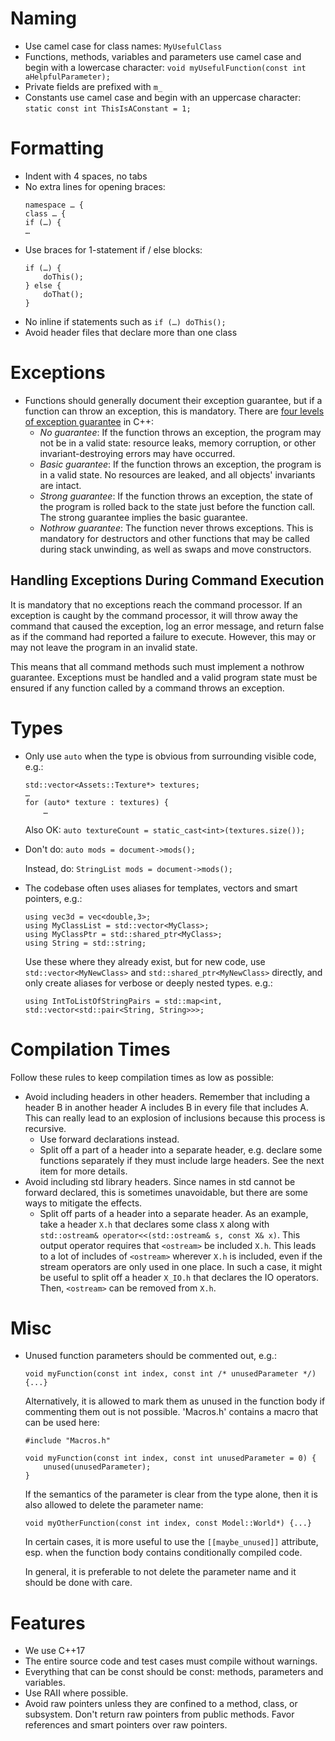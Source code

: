 # Naming
- Use camel case for class names: `MyUsefulClass`
- Functions, methods, variables and parameters use camel case and begin with a lowercase character:
  `void myUsefulFunction(const int aHelpfulParameter);`
- Private fields are prefixed with `m_`
- Constants use camel case and begin with an uppercase character:
  `static const int ThisIsAConstant = 1;`

# Formatting
- Indent with 4 spaces, no tabs
- No extra lines for opening braces:
  ```
  namespace … {
  class … {
  if (…) {
  …
  ```
- Use braces for 1-statement if / else blocks:
  ```
  if (…) {
      doThis();
  } else {
      doThat();
  }
   ```
- No inline if statements such as `if (…) doThis();`
- Avoid header files that declare more than one class

# Exceptions
- Functions should generally document their exception guarantee, but if a function can throw an exception, this is
  mandatory. There are [four levels of exception guarantee](https://en.cppreference.com/w/cpp/language/exceptions) 
  in C++:
  - *No guarantee*: If the function throws an exception, the program may not be in a valid state: resource leaks, memory
    corruption, or other invariant-destroying errors may have occurred.
  - *Basic guarantee*: If the function throws an exception, the program is in a valid state. No resources are leaked,
    and all objects' invariants are intact.
  - *Strong guarantee*: If the function throws an exception, the state of the program is rolled back to the state just
    before the function call. The strong guarantee implies the basic guarantee.
  - *Nothrow guarantee*: The function never throws exceptions. This is mandatory for destructors and other functions
    that may be called during stack unwinding, as well as swaps and move constructors.

## Handling Exceptions During Command Execution
It is mandatory that no exceptions reach the command processor. If an exception is caught by the command processor, it
will throw away the command that caused the exception, log an error message, and return false as if the command had
reported a failure to execute. However, this may or may not leave the program in an invalid state. 

This means that all command methods such must implement a nothrow guarantee. Exceptions must be handled and a valid
program state must be ensured if any function called by a command throws an exception.

# Types
- Only use `auto` when the type is obvious from surrounding visible code, e.g.:
  ```
  std::vector<Assets::Texture*> textures;
  …
  for (auto* texture : textures) {
      …
  ```
  
  Also OK: `auto textureCount = static_cast<int>(textures.size());`
- Don't do:  `auto mods = document->mods();`
  
  Instead, do: `StringList mods = document->mods();`
- The codebase often uses aliases for templates, vectors and smart pointers, e.g.:
  
  ```
  using vec3d = vec<double,3>;
  using MyClassList = std::vector<MyClass>;
  using MyClassPtr = std::shared_ptr<MyClass>;
  using String = std::string;
  ```
  
  Use these where they already exist, but for new code,
  use `std::vector<MyNewClass>` and `std::shared_ptr<MyNewClass>` directly,
  and only create aliases for verbose or deeply nested types. e.g.:
  
  ```
  using IntToListOfStringPairs = std::map<int, std::vector<std::pair<String, String>>>;
  ```

# Compilation Times
Follow these rules to keep compilation times as low as possible:
- Avoid including headers in other headers. Remember that including a header B in another header A includes B in every
  file that includes A. This can really lead to an explosion of inclusions because this process is recursive.
  - Use forward declarations instead.
  - Split off a part of a header into a separate header, e.g. declare some functions separately if they must include
    large headers. See the next item for more details.
- Avoid including std library headers. Since names in std cannot be forward declared, this is sometimes unavoidable,
  but there are some ways to mitigate the effects.
  - Split off parts of a header into a separate header. As an example, take a header `X.h` that declares some class `X` 
    along with `std::ostream& operator<<(std::ostream& s, const X& x)`. This output operator requires that `<ostream>` 
    be included `X.h`. This leads to a lot of includes of `<ostream>` wherever `X.h` is included, even if the stream 
    operators are only used in one place. In such a case, it might be useful to split off a header `X_IO.h` that
    declares the IO operators. Then, `<ostream>` can be removed from `X.h`.

# Misc
- Unused function parameters should be commented out, e.g.:

  ```
  void myFunction(const int index, const int /* unusedParameter */) {...}
  ```
  
  Alternatively, it is allowed to mark them as unused in the function body if commenting them out is not
  possible. 'Macros.h' contains a macro that can be used here:
   
  ```
  #include "Macros.h"
  
  void myFunction(const int index, const int unusedParameter = 0) {
      unused(unusedParameter);
  }
  ```
  
  If the semantics of the parameter is clear from the type alone, then it is also allowed to delete
  the parameter name:

  ```
  void myOtherFunction(const int index, const Model::World*) {...}
  ```
  
  In certain cases, it is more useful to use the `[[maybe_unused]]` attribute, esp. when the function
  body contains conditionally compiled code.
  
  In general, it is preferable to not delete the parameter name and it should be done with care.

# Features
- We use C++17
- The entire source code and test cases must compile without warnings.
- Everything that can be const should be const: methods, parameters and variables.
- Use RAII where possible.
- Avoid raw pointers unless they are confined to a method, class, or subsystem.
  Don't return raw pointers from public methods. Favor references and smart
  pointers over raw pointers.

